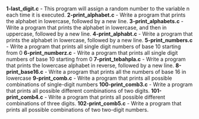 **1-last_digit.c** - This program will assign a random number to the variable n each time it is executed. 
**2-print_alphabet.c** - Write a program that prints the alphabet in lowercase, followed by a new line.
**3-print_alphabets.c** - Write a program that prints the alphabet in lowercase, and then in uppercase, followed by a new line.
**4-print_alphabt.c** - Write a program that prints the alphabet in lowercase, followed by a new line.
**5-print_numbers.c** - Write a program that prints all single digit numbers of base 10 starting from 0
**6-print_numberz.c** - Write a program that prints all single digit numbers of base 10 starting from 0
**7-print_tebahpla.c** - Write a program that prints the lowercase alphabet in reverse, followed by a new line.
**8-print_base16.c** - Write a program that prints all the numbers of base 16 in lowercase
**9-print_comb.c** - Write a program that prints all possible combinations of single-digit numbers
**100-print_comb3.c** - Write a program that prints all possible different combinations of two digits.
**101-print_comb4.c** - Write a program that prints all possible different combinations of three digits.
**102-print_comb5.c** - Write a program that prints all possible combinations of two two-digit numbers.



